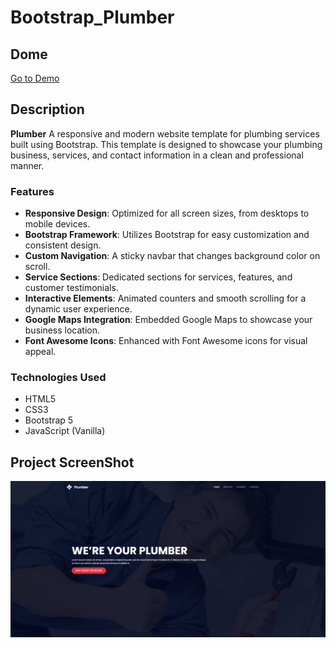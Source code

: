 # Bootstrap_Plumber

## Dome 
[Go to Demo]()

## Description
**Plumber** A responsive and modern website template for plumbing services built using Bootstrap. This template is designed to showcase your plumbing business, services, and contact information in a clean and professional manner.

### Features
- **Responsive Design**: Optimized for all screen sizes, from desktops to mobile devices.
- **Bootstrap Framework**: Utilizes Bootstrap for easy customization and consistent design.
- **Custom Navigation**: A sticky navbar that changes background color on scroll.
- **Service Sections**: Dedicated sections for services, features, and customer testimonials.
- **Interactive Elements**: Animated counters and smooth scrolling for a dynamic user experience.
- **Google Maps Integration**: Embedded Google Maps to showcase your business location.
- **Font Awesome Icons**: Enhanced with Font Awesome icons for visual appeal.

### Technologies Used
- HTML5
- CSS3
- Bootstrap 5
- JavaScript (Vanilla)



## Project ScreenShot
![Project ScreenShot](./images/GitHub.png)